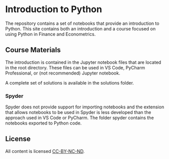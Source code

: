 # Introduction to Python

The repository contains a set of notebooks that provide an introduction to Python.
This site contains both an introduction and a course focused on using Python
in Finance and Econometrics.

## Course Materials

The introduction is contained in the Jupyter notebook files that are located
in the root directory. These files can be used in VS Code, PyCharm Professional,
or (not recommended) Jupyter notebook. 

A complete set of solutions is available in the solutions folder. 

### Spyder
 
Spyder does not provide support for importing notebooks and the extension
that allows notebooks to be used in Spyder is less developed than the 
approach used in VS Code or PyCharm.  The folder spyder contains the notebooks
exported to Python code.

 
## License
All content is licensed
[CC-BY-NC-ND](https://creativecommons.org/licenses/by-nc-nd/4.0/).
